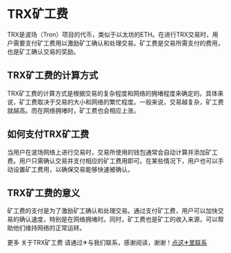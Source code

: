 # TRX矿工费

TRX是波场（Tron）项目的代币，类似于以太坊的ETH。在进行TRX交易时，用户需要支付矿工费用以激励矿工确认和处理交易。矿工费是交易所需支付的费用，也是矿工确认交易的奖励。

## TRX矿工费的计算方式

TRX矿工费的计算方式是根据交易的复杂程度和网络的拥堵程度来确定的。具体来说，矿工费取决于交易的大小和网络的繁忙程度。一般来说，交易越复杂，矿工费就越高。而在网络拥堵时，矿工费也会相应上涨。

## 如何支付TRX矿工费

当用户在波场网络上进行交易时，交易所使用的钱包通常会自动计算并添加矿工费。用户只需确认交易并支付相应的矿工费用即可。在某些情况下，用户也可以手动设置矿工费用，以确保交易能够快速被确认。

## TRX矿工费的意义

矿工费的支付是为了激励矿工确认和处理交易。通过支付矿工费，用户可以加快交易的确认速度，特别是在网络拥堵时。同时，矿工费也是矿工的收入来源，可以帮助他们维持网络的正常运转。

更多 关于TRX矿工费 请通过✈与我们联系，感谢阅读，谢谢！[点这✈里联系](https://w.k02.cc)